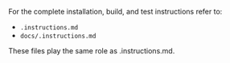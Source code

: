 For the complete installation, build, and test instructions refer to:
- `.instructions.md` 
- `docs/.instructions.md`

These files play the same role as .instructions.md.
